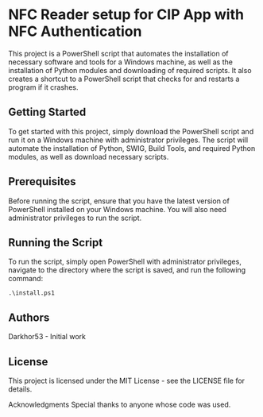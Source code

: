 # NFC Reader setup for CIP App with NFC Authentication

This project is a PowerShell script that automates the installation of necessary software and tools for a Windows machine, as well as the installation of Python modules and downloading of required scripts. It also creates a shortcut to a PowerShell script that checks for and restarts a program if it crashes.

## Getting Started

To get started with this project, simply download the PowerShell script and run it on a Windows machine with administrator privileges. The script will automate the installation of Python, SWIG, Build Tools, and required Python modules, as well as download necessary scripts.

## Prerequisites

Before running the script, ensure that you have the latest version of PowerShell installed on your Windows machine. You will also need administrator privileges to run the script.

## Running the Script

To run the script, simply open PowerShell with administrator privileges, navigate to the directory where the script is saved, and run the following command:

```
.\install.ps1
```

## Authors

Darkhor53 - Initial work

## License

This project is licensed under the MIT License - see the LICENSE file for details.

Acknowledgments
Special thanks to anyone whose code was used.
